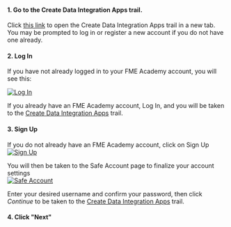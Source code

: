 <head><base target="_blank"> </head>

#### 1. Go to the **Create Data Integration Apps** trail.

Click [this link](https://safe.my.trailhead.com/en/content/safe/trails/create-data-integration-apps) to open the Create Data Integration Apps trail in a new tab. You may be prompted to log in or register a new account if you do not have one already.

  


#### 2. Log In

If you have not already logged in to your FME Academy account, you will see this:

[![Log In](https://s3-eu-west-1.amazonaws.com/strigo-exercise-files/uploads%2F1627076191145-1627076191145.png)](https://github.com/safesoftware/strigo-lab-exercises/blob/integrate-data-with-the-fme-platform/log-in-to-academy/log-in.png)

If you already have an FME Academy account, Log In, and you will be taken to the [Create Data Integration Apps](https://safe.my.trailhead.com/en/content/safe/trails/create-data-integration-apps) trail.

#### 

#### 

#### 3. Sign Up

If you do not already have an FME Academy account, click on Sign Up  
[![Sign Up](https://s3-eu-west-1.amazonaws.com/strigo-exercise-files/uploads%2F1627076191028-1627076191028.png)](https://github.com/safesoftware/strigo-lab-exercises/blob/integrate-data-with-the-fme-platform/log-in-to-academy/sign-up.png)

You will then be taken to the Safe Account page to finalize your account settings  
[![Safe Account](https://s3-eu-west-1.amazonaws.com/strigo-exercise-files/uploads%2F1627076191104-1627076191104.png)](https://github.com/safesoftware/strigo-lab-exercises/blob/integrate-data-with-the-fme-platform/log-in-to-academy/safe-account.png)

Enter your desired username and confirm your password, then click *Continue* to be taken to the [Create Data Integration Apps](https://safe.my.trailhead.com/en/content/safe/trails/create-data-integration-apps) trail.

#### 

#### 

#### 4. Click "Next"

  



